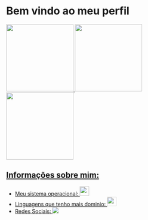 <link rel="stylesheet" href="https://cdn.jsdelivr.net/gh/devicons/devicon@v2.14.0/devicon.min.css">
<h1> Bem vindo ao meu perfil </h1>
<div>
  <a href="https://github.com/worst-one-all">
  <img height="180em" src="https://github-readme-stats.vercel.app/api?username=worst-one-all&show_icons=true&theme=dracula&include_all_commits=true&count_private=true"/>
  <img height="180em" src="https://c.tenor.com/CiJuhjUFaeIAAAAC/gojo-satoru-jujutsu-kaisen.gif">
  <img height="180em" src="https://github-readme-stats.vercel.app/api/top-langs/?username=worst-one-all&layout=compact&langs_count=7&theme=dracula"/>
</div>
  
<div>
  <h2> Informações sobre mim: </h2>
  <ul>
    <li> Meu sistema operacional: <img height="25em" src="https://cdn.jsdelivr.net/gh/devicons/devicon/icons/windows8/windows8-original.svg"/> </li>
    <li> Linguagens que tenho mais dominio:  <img height="25em" src="https://cdn.jsdelivr.net/gh/devicons/devicon/icons/php/php-original.svg"/> </li> 
    <li> Redes Sociais: <a href="https://www.instagram.com/worst_one_all/"><img src="https://img.shields.io/badge/Instagram-E4405F?style=for-the-badge&logo=instagram&logoColor=white"></a> </li>
  </ul>
</div>
